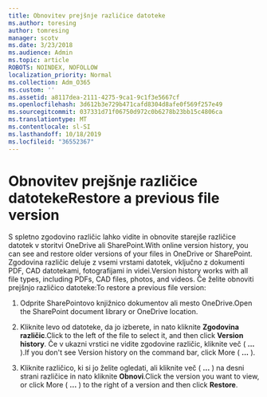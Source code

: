 ```yaml
---
title: Obnovitev prejšnje različice datoteke
ms.author: toresing
author: tomresing
manager: scotv
ms.date: 3/23/2018
ms.audience: Admin
ms.topic: article
ROBOTS: NOINDEX, NOFOLLOW
localization_priority: Normal
ms.collection: Adm_O365
ms.custom: ''
ms.assetid: a8117dea-2111-4275-9ca1-9c1f3e5667cf
ms.openlocfilehash: 3d612b3e729b471cafd8304d8afe0f569f257e49
ms.sourcegitcommit: 037331d71f06750d972c0b6278b23bb15c4806ca
ms.translationtype: MT
ms.contentlocale: sl-SI
ms.lasthandoff: 10/18/2019
ms.locfileid: "36552367"
---
```

# <a name="restore-a-previous-file-version"></a><span data-ttu-id="2249e-102">Obnovitev prejšnje različice datoteke</span><span class="sxs-lookup"><span data-stu-id="2249e-102">Restore a previous file version</span></span>

<span data-ttu-id="2249e-103">S spletno zgodovino različic lahko vidite in obnovite starejše različice datotek v storitvi OneDrive ali SharePoint.</span><span class="sxs-lookup"><span data-stu-id="2249e-103">With online version history, you can see and restore older versions of your files in OneDrive or SharePoint.</span></span> <span data-ttu-id="2249e-104">Zgodovina različic deluje z vsemi vrstami datotek, vključno z dokumenti PDF, CAD datotekami, fotografijami in videi.</span><span class="sxs-lookup"><span data-stu-id="2249e-104">Version history works with all file types, including PDFs, CAD files, photos, and videos.</span></span> <span data-ttu-id="2249e-105">Če želite obnoviti prejšnjo različico datoteke:</span><span class="sxs-lookup"><span data-stu-id="2249e-105">To restore a previous file version:</span></span>
  
1. <span data-ttu-id="2249e-106">Odprite SharePointovo knjižnico dokumentov ali mesto OneDrive.</span><span class="sxs-lookup"><span data-stu-id="2249e-106">Open the SharePoint document library or OneDrive location.</span></span>
    
2. <span data-ttu-id="2249e-107">Kliknite levo od datoteke, da jo izberete, in nato kliknite **Zgodovina različic**.</span><span class="sxs-lookup"><span data-stu-id="2249e-107">Click to the left of the file to select it, and then click **Version history**.</span></span> <span data-ttu-id="2249e-108">Če v ukazni vrstici ne vidite zgodovine različic, kliknite več ( **...** ).</span><span class="sxs-lookup"><span data-stu-id="2249e-108">If you don't see Version history on the command bar, click More ( **...** ).</span></span> 
    
3. <span data-ttu-id="2249e-109">Kliknite različico, ki si jo želite ogledati, ali kliknite več ( **...** ) na desni strani različice in nato kliknite **Obnovi**.</span><span class="sxs-lookup"><span data-stu-id="2249e-109">Click the version you want to view, or click More ( **...** ) to the right of a version and then click **Restore**.</span></span>
    

